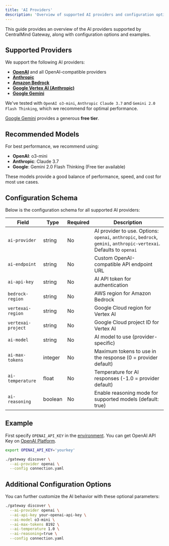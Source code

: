 ```yaml
---
title: 'AI Providers'
description: 'Overview of supported AI providers and configuration options'
---
```


This guide provides an overview of the AI providers supported by CentralMind Gateway, along with configuration options and examples.

## Supported Providers

We support the following AI providers:

- [**OpenAI**](/providers/openai) and all OpenAI-compatible providers
- [**Anthropic**](/providers/anthropic)
- [**Amazon Bedrock**](/providers/bedrock)
- [**Google Vertex AI (Anthropic)**](/providers/anthropic-vertexai)
- [**Google Gemini**](/providers/gemini)

We've tested with `OpenAI o3-mini`, `Anthropic Claude 3.7` and `Gemini 2.0 Flash Thinking`, which we recommend for optimal performance.

[Google Gemini](https://docs.centralmind.ai/providers/gemini) provides a generous **free tier**.

## Recommended Models

For best performance, we recommend using:

- **OpenAI**: o3-mini
- **Anthropic**: Claude 3.7
- **Google**: Gemini 2.0 Flash Thinking (Free tier available)

These models provide a good balance of performance, speed, and cost for most use cases.

## Configuration Schema

Below is the configuration schema for all supported AI providers:

| Field              | Type    | Required | Description                                                                                                         |
| ------------------ | ------- | -------- | ------------------------------------------------------------------------------------------------------------------- |
| `ai-provider`      | string  | No       | AI provider to use. Options: `openai`, `anthropic`, `bedrock`, `gemini`, `anthropic-vertexai`. Defaults to `openai` |
| `ai-endpoint`      | string  | No       | Custom OpenAI-compatible API endpoint URL                                                                           |
| `ai-api-key`       | string  | No       | AI API token for authentication                                                                                     |
| `bedrock-region`   | string  | No       | AWS region for Amazon Bedrock                                                                                       |
| `vertexai-region`  | string  | No       | Google Cloud region for Vertex AI                                                                                   |
| `vertexai-project` | string  | No       | Google Cloud project ID for Vertex AI                                                                               |
| `ai-model`         | string  | No       | AI model to use (provider-specific)                                                                                 |
| `ai-max-tokens`    | integer | No       | Maximum tokens to use in the response (0 = provider default)                                                        |
| `ai-temperature`   | float   | No       | Temperature for AI responses (-1.0 = provider default)                                                              |
| `ai-reasoning`     | boolean | No       | Enable reasoning mode for supported models (default: true)                                                          |

## Example

First specify `OPENAI_API_KEY` in the [environment](https://help.openai.com/en/articles/5112595-best-practices-for-api-key-safety). You can get OpenAI API Key on [OpenAI Platform](https://platform.openai.com/api-keys).

```bash
export OPENAI_API_KEY='yourkey'
```

```bash
./gateway discover \
  --ai-provider openai \
  --config connection.yaml
```

## Additional Configuration Options

You can further customize the AI behavior with these optional parameters:

```bash
./gateway discover \
  --ai-provider openai \
  --ai-api-key your-openai-api-key \
  --ai-model o3-mini \
  --ai-max-tokens 8192 \
  --ai-temperature 1.0 \
  --ai-reasoning=true \
  --config connection.yaml
```
